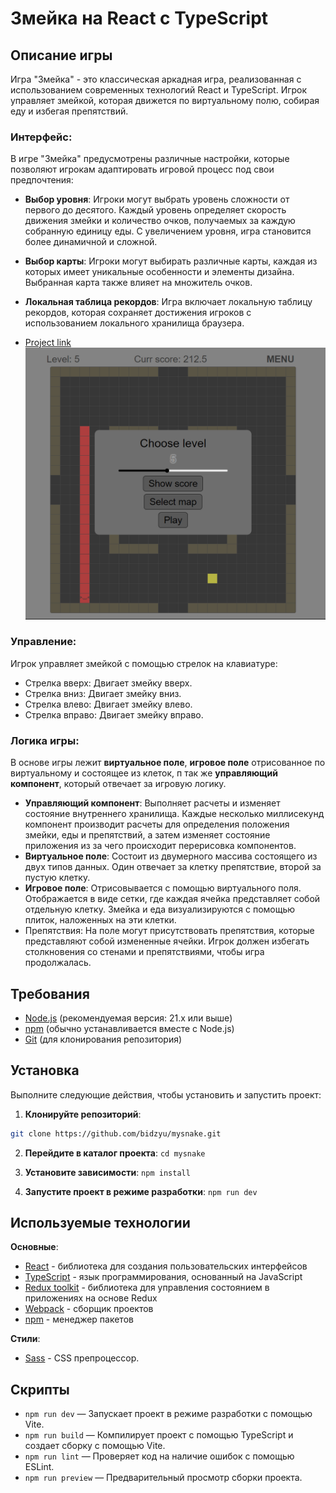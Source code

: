 # Змейка на React с TypeScript

## Описание игры
Игра "Змейка" - это классическая аркадная игра, реализованная с использованием современных технологий React и TypeScript. Игрок управляет змейкой, которая движется по виртуальному полю, собирая еду и избегая препятствий.

### Интерфейс:
В игре "Змейка" предусмотрены различные настройки, которые позволяют игрокам адаптировать игровой процесс под свои предпочтения:

- **Выбор уровня**: Игроки могут выбрать уровень сложности от первого до десятого. Каждый уровень определяет скорость движения змейки и количество очков, получаемых за каждую собранную единицу еды. С увеличением уровня, игра становится более динамичной и сложной.

- **Выбор карты**: Игроки могут выбирать различные карты, каждая из которых имеет уникальные особенности и элементы дизайна. Выбранная карта также влияет на множитель очков.

- **Локальная таблица рекордов**: Игра включает локальную таблицу рекордов, которая сохраняет достижения игроков с использованием локального хранилища браузера.

* [Project link](https://mysnake2d.netlify.app/)
![Preview of the project](src/assets/rm.title.png)

### Управление:
Игрок управляет змейкой с помощью стрелок на клавиатуре:

-  Стрелка вверх: Двигает змейку вверх.
-  Стрелка вниз: Двигает змейку вниз.
-  Стрелка влево: Двигает змейку влево.
-  Стрелка вправо: Двигает змейку вправо.

### Логика игры: 
В основе игры лежит **виртуальное поле**, **игровое поле** отрисованное по виртуальному и состоящее из клеток, п так же **управляющий компонент**, который отвечает за игровую логику.
- **Управляющий компонент**: Выполняет расчеты и изменяет состояние внутреннего хранилища. Каждые несколько миллисекунд компонент производит расчеты для определения положения змейки, еды и препятствий, а затем изменяет состояние приложения из за чего происходит перерисовка компонентов.
- **Виртуальное поле**: Состоит из двумерного массива состоящего из двух типов данных. Один отвечает за клетку препятствие, второй за пустую клетку.
- **Игровое поле**: Отрисовывается с помощью виртуального поля. Отображается в виде сетки, где каждая ячейка представляет собой отдельную клетку. Змейка и еда визуализируются с помощью плиток, наложенных на эти клетки.
- Препятствия: На поле могут присутствовать препятствия, которые представляют собой измененные ячейки. Игрок должен избегать столкновения со стенами и препятствиями, чтобы игра продолжалась.

## Требования
- [Node.js](https://nodejs.org/) (рекомендуемая версия: 21.x или выше)
- [npm](https://www.npmjs.com/) (обычно устанавливается вместе с Node.js)
- [Git](https://git-scm.com/) (для клонирования репозитория)

## Установка
Выполните следующие действия, чтобы установить и запустить проект:

1. **Клонируйте репозиторий**:
  ```bash
  git clone https://github.com/bidzyu/mysnake.git
  ```

2. **Перейдите в каталог проекта**:
  `cd mysnake`

3. **Установите зависимости**:
  `npm install`

4. **Запустите проект в режиме разработки**:
  `npm run dev`

## Используемые технологии
**Основные**:
- [React](https://react.dev) - библиотека для создания пользовательских интерфейсов
- [TypeScript](https://www.typescriptlang.org/docs/) - язык программирования, основанный на JavaScript
- [Redux toolkit](https://redux-toolkit.js.org/) - библиотека для управления состоянием в приложениях на основе Redux
- [Webpack](https://webpack.js.org) - сборщик проектов
- [npm](https://www.npmjs.com) - менеджер пакетов

**Стили**:
- [Sass](https://sass-lang.com) - CSS препроцессор.

## Скрипты
-  `npm run dev` — Запускает проект в режиме разработки с помощью Vite.
-  `npm run build` — Компилирует проект с помощью TypeScript и создает сборку с помощью Vite.
-  `npm run lint` — Проверяет код на наличие ошибок с помощью ESLint.
-  `npm run preview` — Предварительный просмотр сборки проекта.
